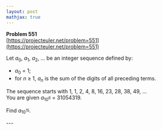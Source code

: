 ```yaml
---
layout: post
mathjax: true
---
```

**Problem 551**  
[https://projecteuler.net/problem=551](https://projecteuler.net/problem=551)

<p>Let <var>a</var><sub>0</sub>, <var>a</var><sub>1</sub>, <var>a</var><sub>2</sub>, ... be an integer sequence defined by:</p>
<ul>
<li><var>a</var><sub>0</sub> = 1;</li>
<li>for <var>n</var> ≥ 1, <var>a<sub>n</sub></var> is the sum of the digits of all preceding terms.</li>
</ul>
<p>The sequence starts with 1, 1, 2, 4, 8, 16, 23, 28, 38, 49, ...<br />
You are given <var>a</var><sub>10<sup>6</sup></sub> = 31054319.</p>
<p>Find <var>a</var><sub>10<sup>15</sup></sub>.</p>
---
